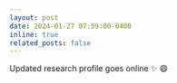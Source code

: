 ```yaml
---
layout: post
date: 2024-01-27 07:59:00-0400
inline: true
related_posts: false
---
```


Updated research profile goes online  :sparkles: :smile:
